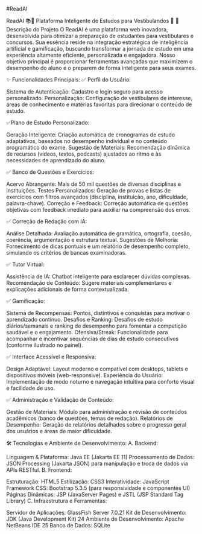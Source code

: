 #ReadAI

ReadAI 📚🤖
Plataforma Inteligente de Estudos para Vestibulandos 🚀
📌 Descrição do Projeto
O ReadAI é uma plataforma web inovadora, desenvolvida para otimizar a preparação de estudantes para vestibulares e concursos. Sua essência reside na integração estratégica de inteligência artificial e gamificação, buscando transformar a jornada de estudo em uma experiência altamente eficiente, personalizada e engajadora. Nosso objetivo principal é proporcionar ferramentas avançadas que maximizem o desempenho do aluno e o preparem de forma inteligente para seus exames.

✨ Funcionalidades Principais:
✅ Perfil do Usuário:

 Sistema de Autenticação: Cadastro e login seguro para acesso personalizado.
Personalização: Configuração de vestibulares de interesse, áreas de conhecimento e matérias favoritas para direcionar o conteúdo de estudo.

 ✅Plano de Estudo Personalizado:

Geração Inteligente: Criação automática de cronogramas de estudo adaptativos, baseados no desempenho individual e no conteúdo programático do exame.
Sugestão de Materiais: Recomendação dinâmica de recursos (vídeos, textos, podcasts) ajustados ao ritmo e às necessidades de aprendizado do aluno.

✅ Banco de Questões e Exercícios:

Acervo Abrangente: Mais de 50 mil questões de diversas disciplinas e instituições.
Testes Personalizados: Geração de provas e listas de exercícios com filtros avançados (disciplina, instituição, ano, dificuldade, palavra-chave).
Correção e Feedback: Correção automática de questões objetivas com feedback imediato para auxiliar na compreensão dos erros.

✅ Correção de Redação com IA:

Análise Detalhada: Avaliação automática de gramática, ortografia, coesão, coerência, argumentação e estrutura textual.
Sugestões de Melhoria: Fornecimento de dicas pontuais e um relatório de desempenho completo, simulando os critérios de bancas examinadoras.

✅ Tutor Virtual:

Assistência de IA: Chatbot inteligente para esclarecer dúvidas complexas.
Recomendação de Conteúdo: Sugere materiais complementares e explicações adicionais de forma contextualizada.

✅ Gamificação:

Sistema de Recompensas: Pontos, distintivos e conquistas para motivar o aprendizado contínuo.
Desafios e Ranking: Desafios de estudo diários/semanais e ranking de desempenho para fomentar a competição saudável e o engajamento.
Ofensiva/Streak: Funcionalidade para acompanhar e incentivar sequências de dias de estudo consecutivos (conforme ilustrado no painel).

✅ Interface Acessível e Responsiva:

Design Adaptável: Layout moderno e compatível com desktops, tablets e dispositivos móveis (web-responsive).
Experiência do Usuário: Implementação de modo noturno e navegação intuitiva para conforto visual e facilidade de uso.


✅ Administração e Validação de Conteúdo:

Gestão de Materiais: Módulo para administração e revisão de conteúdos acadêmicos (banco de questões, temas de redação).
Relatórios de Desempenho: Geração de relatórios detalhados sobre o progresso geral dos usuários e áreas de maior dificuldade.

🛠 Tecnologias e Ambiente de Desenvolvimento:
A. Backend:

Linguagem & Plataforma: Java EE (Jakarta EE 11)
Processamento de Dados: JSON Processing (Jakarta JSON) para manipulação e troca de dados via APIs RESTful.
B. Frontend:

Estruturação: HTML5
Estilização: CSS3
Interatividade: JavaScript
Framework CSS: Bootstrap 5.3.5 (para responsividade e componentes UI)
Páginas Dinâmicas: JSP (JavaServer Pages) e JSTL (JSP Standard Tag Library)
C. Infraestrutura e Ferramentas:

Servidor de Aplicações: GlassFish Server 7.0.21
Kit de Desenvolvimento: JDK (Java Development Kit) 24
Ambiente de Desenvolvimento: Apache NetBeans IDE 25
Banco de Dados: SQLite

